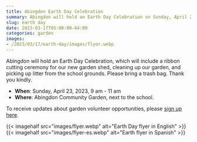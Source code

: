 ```yaml
--- 
title: Abingdon Earth Day Celebration
summary: Abingdon will hold an Earth Day Celebration on Sunday, April 23.
slug: earth day
date: 2023-03-17T05:00:00-04:00
categories: garden
images: 
- /2023/03/17/earth-day/images/flyer.webp
---
```


Abingdon will hold an Earth Day Celebration, which will include a ribbon cutting ceremony for our new garden shed, cleaning up our garden, and picking up litter from the school grounds. Please bring a trash bag. Thank you kindly.

- **When**: Sunday, April 23, 2023, 9 am - 11 am
- **Where**: Abingdon Community Garden, next to the school.

To receive updates about garden volunteer opportunities, please [sign up here](https://lp.constantcontactpages.com/su/SjhlqrR).

{{< imagehalf src="images/flyer.webp" alt="Earth Day flyer in English" >}}
{{< imagehalf src="images/flyer-es.webp" alt="Earth flyer in Spanish" >}}
